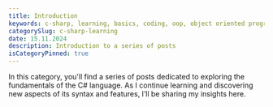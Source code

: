```yaml
---
title: Introduction
keywords: c-sharp, learning, basics, coding, oop, object oriented programming, dotnet, .net
categorySlug: c-sharp-learning
date: 15.11.2024
description: Introduction to a series of posts
isCategoryPinned: true
---
```


In this category, you'll find a series of posts dedicated to exploring the fundamentals of the C# language. As I continue learning and discovering new aspects of its syntax and features, I’ll be sharing my insights here.